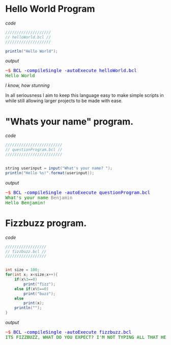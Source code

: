 # Hello World Program

*code*
```java
////////////////////
// helloWorld.bcl //
////////////////////

println("Hello World");
```


*output*
<pre>
<span style="color:red;">~$</span><span style="color:blue"> BCL -compileSingle -autoExecute helloWorld.bcl</span>
<span style="color:green;">Hello World</span>
</pre>

*I know, how stunning*

In all seriousness I aim to keep this language easy to make simple scripts in while still allowing larger projects to be made with ease.


# "Whats your name" program.

*code*
```java
/////////////////////////
// questionProgram.bcl //
/////////////////////////


string userinput = input("What's your name? ");
println("Hello %s!".format(userinput));
```

*output*
<pre>
<span style="color:red;">~$</span><span style="color:blue"> BCL -compileSingle -autoExecute questionProgram.bcl</span>
<span style="color:green;">What's your name</span><span style="color:grey"> Benjamin</span>
<span style="color:green;">Hello Benjamin!</span>
</pre>

# Fizzbuzz program.

*code*
```java
//////////////////
// fizzbuzz.bcl //
//////////////////


int size = 100; 
for(int x; x<size;x++){
    if(x%3==0)
        print("fizz");
    else if(x%5==0)
        print("buzz");
    else
        print(x);
    println("");
}
```

*output*
<pre>
<span style="color:red;">~$</span><span style="color:blue"> BCL -compileSingle -autoExecute fizzbuzz.bcl</span>
<span style="color:green;">ITS FIZZBUZZ, WHAT DO YOU EXPECT? I'M NOT TYPING ALL THAT HERE!</span>
</pre>


